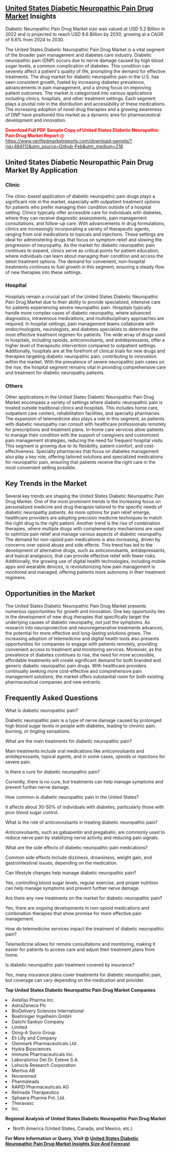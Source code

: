 <h2><a href="https://www.verifiedmarketreports.com/download-sample/?rid=484112&amp;utm_source=Github-Feb&amp;utm_medium=218" target="_blank">United States Diabetic Neuropathic Pain Drug Market</a> Insights</h2><p>Diabetic Neuropathic Pain Drug Market size was valued at USD 5.2 Billion in 2022 and is projected to reach USD 8.6 Billion by 2030, growing at a CAGR of 6.6% from 2024 to 2030.</p><p><p>The United States Diabetic Neuropathic Pain Drug Market is a vital segment of the broader pain management and diabetes care industry. Diabetic neuropathic pain (DNP) occurs due to nerve damage caused by high blood sugar levels, a common complication of diabetes. This condition can severely affect a patient's quality of life, prompting the demand for effective treatments. The drug market for diabetic neuropathic pain in the U.S. has seen consistent growth, fueled by increasing diabetes prevalence, advancements in pain management, and a strong focus on improving patient outcomes. The market is categorized into various applications including clinics, hospitals, and other treatment settings. Each segment plays a pivotal role in the distribution and accessibility of these medications. The increasing adoption of novel drug therapies and a growing awareness of DNP have positioned this market as a dynamic area for pharmaceutical development and innovation. <br><p><span class=""><span style="color: #ff0000;"><strong>Download Full PDF Sample Copy of United States Diabetic Neuropathic Pain Drug Market Report</strong> @ </span><a href="https://www.verifiedmarketreports.com/download-sample/?rid=484112&amp;utm_source=Github-Feb&amp;utm_medium=218" target="_blank">https://www.verifiedmarketreports.com/download-sample/?rid=484112&amp;utm_source=Github-Feb&amp;utm_medium=218</a></span></p></p> <h2>United States Diabetic Neuropathic Pain Drug Market By Application</h2> <h3>Clinic</h3> <p>The clinic-based application of diabetic neuropathic pain drugs plays a significant role in the market, especially with outpatient treatment options for patients who prefer managing their condition outside of a hospital setting. Clinics typically offer accessible care for individuals with diabetes, where they can receive diagnostic assessments, pain management consultations, and follow-up care. With advancements in drug formulations, clinics are increasingly incorporating a variety of therapeutic agents, ranging from oral medications to topicals and injections. These settings are ideal for administering drugs that focus on symptom relief and slowing the progression of neuropathy. As the market for diabetic neuropathic pain continues to expand, clinics serve as critical points for patient education, where individuals can learn about managing their condition and access the latest treatment options. The demand for convenient, non-hospital treatments continues to fuel growth in this segment, ensuring a steady flow of new therapies into these settings.</p> <h3>Hospital</h3> <p>Hospitals remain a crucial part of the United States Diabetic Neuropathic Pain Drug Market due to their ability to provide specialized, intensive care for patients experiencing severe neuropathic pain. Hospitals typically handle more complex cases of diabetic neuropathy, where advanced diagnostics, intravenous medications, and multidisciplinary approaches are required. In hospital settings, pain management teams collaborate with endocrinologists, neurologists, and diabetes specialists to determine the most effective treatment regimen for patients. The wide array of drugs used in hospitals, including opioids, anticonvulsants, and antidepressants, offer a higher level of therapeutic intervention compared to outpatient settings. Additionally, hospitals are at the forefront of clinical trials for new drugs and therapies targeting diabetic neuropathic pain, contributing to innovation within the market. With the prevalence of severe neuropathic pain cases on the rise, the hospital segment remains vital in providing comprehensive care and treatment for diabetic neuropathy patients.</p> <h3>Others</h3> <p>Other applications in the United States Diabetic Neuropathic Pain Drug Market encompass a variety of settings where diabetic neuropathic pain is treated outside traditional clinics and hospitals. This includes home care, outpatient care centers, rehabilitation facilities, and specialty pharmacies. The expansion of telemedicine also plays a role in this segment, as patients with diabetic neuropathy can consult with healthcare professionals remotely for prescriptions and treatment plans. In-home care services allow patients to manage their condition with the support of caregivers and customized pain management strategies, reducing the need for frequent hospital visits. This segment is growing due to its flexibility, patient comfort, and cost-effectiveness. Specialty pharmacies that focus on diabetes management also play a key role, offering tailored solutions and specialized medications for neuropathic pain, ensuring that patients receive the right care in the most convenient setting possible.</p> <h2>Key Trends in the Market</h2> <p>Several key trends are shaping the United States Diabetic Neuropathic Pain Drug Market. One of the most prominent trends is the increasing focus on personalized medicine and drug therapies tailored to the specific needs of diabetic neuropathy patients. As more options for pain relief emerge, healthcare providers are adopting precision medicine techniques to match the right drug to the right patient. Another trend is the rise of combination therapies, where multiple drugs with complementary mechanisms are used to optimize pain relief and manage various aspects of diabetic neuropathy. The demand for non-opioid pain medications is also increasing, driven by concerns over opioid abuse and side effects. This trend has led to the development of alternative drugs, such as anticonvulsants, antidepressants, and topical analgesics, that can provide effective relief with fewer risks. Additionally, the growing use of digital health technologies, including mobile apps and wearable devices, is revolutionizing how pain management is monitored and managed, offering patients more autonomy in their treatment regimens.</p> <h2>Opportunities in the Market</h2> <p>The United States Diabetic Neuropathic Pain Drug Market presents numerous opportunities for growth and innovation. One key opportunity lies in the development of new drug therapies that specifically target the underlying causes of diabetic neuropathy, not just the symptoms. As research into neuroprotective and neuroregenerative treatments advances, the potential for more effective and long-lasting solutions grows. The increasing adoption of telemedicine and digital health tools also presents opportunities for companies to engage with patients remotely, providing convenient access to treatment and monitoring services. Moreover, as the prevalence of diabetes continues to rise, the need for more accessible, affordable treatments will create significant demand for both branded and generic diabetic neuropathic pain drugs. With healthcare providers continually seeking more cost-effective and comprehensive pain management solutions, the market offers substantial room for both existing pharmaceutical companies and new entrants.</p> <h2>Frequently Asked Questions</h2> <p>What is diabetic neuropathic pain?</p> <p>Diabetic neuropathic pain is a type of nerve damage caused by prolonged high blood sugar levels in people with diabetes, leading to chronic pain, burning, or tingling sensations.</p> <p>What are the main treatments for diabetic neuropathic pain?</p> <p>Main treatments include oral medications like anticonvulsants and antidepressants, topical agents, and in some cases, opioids or injections for severe pain.</p> <p>Is there a cure for diabetic neuropathic pain?</p> <p>Currently, there is no cure, but treatments can help manage symptoms and prevent further nerve damage.</p> <p>How common is diabetic neuropathic pain in the United States?</p> <p>It affects about 30-50% of individuals with diabetes, particularly those with poor blood sugar control.</p> <p>What is the role of anticonvulsants in treating diabetic neuropathic pain?</p> <p>Anticonvulsants, such as gabapentin and pregabalin, are commonly used to reduce nerve pain by stabilizing nerve activity and reducing pain signals.</p> <p>What are the side effects of diabetic neuropathic pain medications?</p> <p>Common side effects include dizziness, drowsiness, weight gain, and gastrointestinal issues, depending on the medication.</p> <p>Can lifestyle changes help manage diabetic neuropathic pain?</p> <p>Yes, controlling blood sugar levels, regular exercise, and proper nutrition can help manage symptoms and prevent further nerve damage.</p> <p>Are there any new treatments on the market for diabetic neuropathic pain?</p> <p>Yes, there are ongoing developments in non-opioid medications and combination therapies that show promise for more effective pain management.</p> <p>How do telemedicine services impact the treatment of diabetic neuropathic pain?</p> <p>Telemedicine allows for remote consultations and monitoring, making it easier for patients to access care and adjust their treatment plans from home.</p> <p>Is diabetic neuropathic pain treatment covered by insurance?</p> <p>Yes, many insurance plans cover treatments for diabetic neuropathic pain, but coverage can vary depending on the medication and provider.</p></p><p><strong>Top United States Diabetic Neuropathic Pain Drug Market Companies</strong></p><div data-test-id=""><p><li>Astellas Pharma Inc.</li><li> AstraZeneca Plc</li><li> BioDelivery Sciences International</li><li> Boehringer Ingelheim GmbH</li><li> Daiichi Sankyo Company</li><li> Limited</li><li> Dong-A Socio Group</li><li> Eli Lilly and Company</li><li> Glenmark Pharmaceuticals Ltd.</li><li> Hydra Biosciences</li><li> Immune Pharmaceuticals Inc.</li><li> Laboratorios Del Dr. Esteve S.A.</li><li> Lohocla Research Corporation</li><li> Mertiva AB</li><li> Novaremed</li><li> Pharmaleads</li><li> RAPID Pharmaceuticals AG</li><li> Relmada Therapeutics</li><li> Sphaera Pharma Pvt. Ltd.</li><li> Theravasc</li><li> Inc.</li></p><div><strong>Regional Analysis of&nbsp;United States Diabetic Neuropathic Pain Drug Market</strong></div><ul><li dir="ltr"><p dir="ltr">North America&nbsp;(United States, Canada, and Mexico, etc.)</p></li></ul><p><strong>For More Information or Query, Visit @&nbsp;</strong><strong><a href="https://www.verifiedmarketreports.com/product/diabetic-neuropathic-pain-drug-market-size-and-forecast/?utm_source=Github-Feb&amp;utm_medium=218" target="_blank">United States Diabetic Neuropathic Pain Drug Market Insights Size And Forecast</a></strong></p></div>
